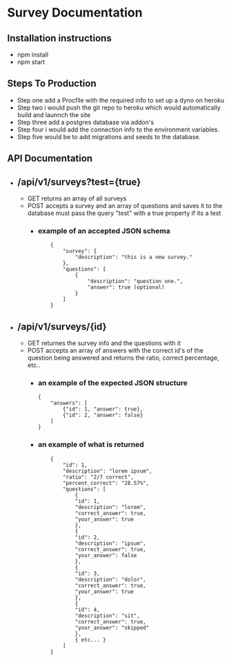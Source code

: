 # Survey Documentation

## Installation instructions
* npm install
* npm start

## Steps To Production
* Step one add a Procfile with the required info to set up a dyno on heroku
* Step two i would push the git repo to heroku which would automatically build and launnch the site
* Step three add a postgres database via addon's
* Step four i would add the connection info to the environment variables.
* Step five would be to add migrations and seeds to the database.

## API Documentation
* ## /api/v1/surveys?test={true}
    * GET returns an array of all surveys
    * POST accepts a survey and an array of questions and saves it to the database must pass the query "test" with a true property if its a test
        * ### example of an accepted JSON schema
            ```
                {
                    "survey": {
                        "description": "this is a new survey."
                    },
                    "questions": [
                        {
                            "description": "question one.",
                            "answer": true (optional)
                        }
                    ]
                }
            ```

* ## /api/v1/surveys/{id}
    * GET returnes the survey info and the questions with it
    * POST accepts an array of answers with the correct id's of the question being answered and returns the ratio, correct percentage, etc..
        * ### an example of the expected JSON structure
            ```
            {   
                "answers": [
                    {"id": 1, "answer": true},
                    {"id": 2, "answer": false}
                ]
            }
            ```
        * ### an example of what is returned
            ```
                {
                    "id": 1,
                    "description": "lorem ipsum",
                    "ratio": "2/7 correct",
                    "percent_correct": "28.57%",
                    "questions": [
                        {
                        "id": 1,
                        "description": "lorem",
                        "correct_answer": true,
                        "your_answer": true
                        },
                        {
                        "id": 2,
                        "description": "ipsum",
                        "correct_answer": true,
                        "your_answer": false
                        },
                        {
                        "id": 3,
                        "description": "dolor",
                        "correct_answer": true,
                        "your_answer": true
                        },
                        {
                        "id": 4,
                        "description": "sit",
                        "correct_answer": true,
                        "your_answer": "skipped"
                        },
                        { etc... }
                    ]
                }
            ```